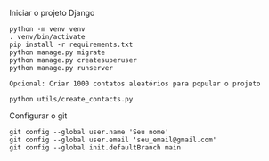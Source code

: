 Iniciar o projeto Django

```
python -m venv venv
. venv/bin/activate
pip install -r requirements.txt
python manage.py migrate
python manage.py createsuperuser
python manage.py runserver
```

```
Opcional: Criar 1000 contatos aleatórios para popular o projeto

python utils/create_contacts.py
```

Configurar o git

```
git config --global user.name 'Seu nome'
git config --global user.email 'seu_email@gmail.com'
git config --global init.defaultBranch main

```
